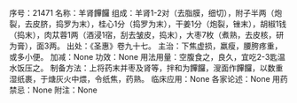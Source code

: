 序号：21471
名称：羊肾饆饠
组成：羊肾1-2对（去脂膜，细切），附子半两（炮裂，去皮脐，捣罗为末），桂心1分（捣罗为末），干姜1分（炮裂，锉末），胡椒1钱（捣末），肉苁蓉1两（酒浸1宿，刮去皱皮，捣末），大枣7枚（煮熟，去皮核，研为膏），面3两。
出处：《圣惠》卷九十七。
主治：下焦虚损，羸瘦，腰胯疼重，或多小便。
加减：None
功效：None
用法用量：空腹食之，良久，宜吃2-3匙温水饭压之。
制备方法：上将药末并枣及肾等，拌和为饆饠，溲面作饆饠，以数重湿纸裹，于煻灰火中煨，令纸焦，药熟。
临床应用：None
各家论述：None
用药禁忌：None
附注：None
